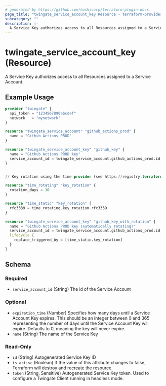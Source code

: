 ```yaml
---
# generated by https://github.com/hashicorp/terraform-plugin-docs
page_title: "twingate_service_account_key Resource - terraform-provider-twingate"
subcategory: ""
description: |-
  A Service Key authorizes access to all Resources assigned to a Service Account.
---
```


# twingate_service_account_key (Resource)

A Service Key authorizes access to all Resources assigned to a Service Account.

## Example Usage

```terraform
provider "twingate" {
  api_token = "1234567890abcdef"
  network   = "mynetwork"
}

resource "twingate_service_account" "github_actions_prod" {
  name = "Github Actions PROD"
}

resource "twingate_service_account_key" "github_key" {
  name = "Github Actions PROD key"
  service_account_id = twingate_service_account.github_actions_prod.id
}


// Key rotation using the time provider (see https://registry.terraform.io/providers/hashicorp/time/latest)

resource "time_rotating" "key_rotation" {
  rotation_days = 30
}

resource "time_static" "key_rotation" {
  rfc3339 = time_rotating.key_rotation.rfc3339
}

resource "twingate_service_account_key" "github_key_with_rotation" {
  name = "Github Actions PROD key (automatically rotating)"
  service_account_id = twingate_service_account.github_actions_prod.id
  lifecycle {
    replace_triggered_by = [time_static.key_rotation]
  }
}
```

<!-- schema generated by tfplugindocs -->
## Schema

### Required

- `service_account_id` (String) The id of the Service Account

### Optional

- `expiration_time` (Number) Specifies how many days until a Service Account Key expires. This should be an integer between 0 and 365 representing the number of days until the Service Account Key will expire. Defaults to 0, meaning the key will never expire.
- `name` (String) The name of the Service Key

### Read-Only

- `id` (String) Autogenerated Service Key ID
- `is_active` (Boolean) If the value of this attribute changes to false, Terraform will destroy and recreate the resource.
- `token` (String, Sensitive) Autogenerated Service Key token. Used to configure a Twingate Client running in headless mode.
